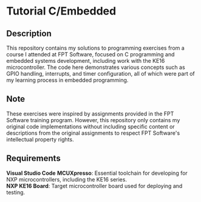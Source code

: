 # Tutorial C/Embedded

## Description  
This repository contains my solutions to programming exercises from a course I attended at FPT Software, focused on C programming and embedded systems development, including work with the KE16 microcontroller. The code here demonstrates various concepts such as GPIO handling, interrupts, and timer configuration, all of which were part of my learning process in embedded programming.  

## Note  
These exercises were inspired by assignments provided in the FPT Software training program. However, this repository only contains my original code implementations without including specific content or descriptions from the original assignments to respect FPT Software's intellectual property rights.

## Requirements
**Visual Studio Code**
**MCUXpresso**: Essential toolchain for developing for NXP microcontrollers, including the KE16 series.  
**NXP KE16 Board**: Target microcontroller board used for deploying and testing.
